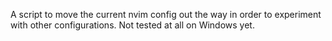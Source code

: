 A script to move the current nvim config out the way in order to experiment with other configurations. Not tested at all on Windows yet.
